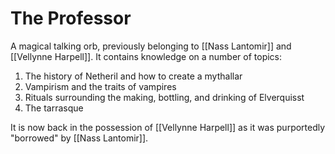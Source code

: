 # The Professor

A magical talking orb, previously belonging to [[Nass Lantomir]] and [[Vellynne Harpell]]. It contains knowledge on a number of topics:

1. The history of Netheril and how to create a mythallar
2. Vampirism and the traits of vampires 
3. Rituals surrounding the making, bottling, and drinking of Elverquisst 
4. The tarrasque

It is now back in the possession of [[Vellynne Harpell]] as it was purportedly "borrowed" by [[Nass Lantomir]].
